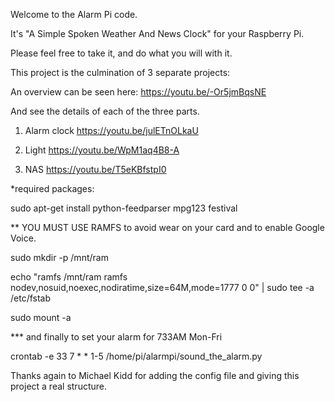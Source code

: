 Welcome to the Alarm Pi code.

It's "A Simple Spoken Weather And News Clock" for your Raspberry Pi.

Please feel free to take it, and do what you will with it.

This project is the culmination of 3 separate projects:

An overview can be seen here:  https://youtu.be/-Or5jmBqsNE

And see the details of each of the three parts.

1) Alarm clock https://youtu.be/julETnOLkaU 

2) Light https://youtu.be/WpM1aq4B8-A

3) NAS https://youtu.be/T5eKBfstpI0

*required packages:

  sudo apt-get install python-feedparser mpg123 festival

** YOU MUST USE RAMFS to avoid wear on your card and to enable Google Voice.

  sudo mkdir -p /mnt/ram

  echo "ramfs       /mnt/ram ramfs   nodev,nosuid,noexec,nodiratime,size=64M,mode=1777   0 0" | sudo tee -a /etc/fstab 

  sudo mount -a

*** and finally to set your alarm for 733AM Mon-Fri

  crontab -e 33 7 * * 1-5 /home/pi/alarmpi/sound_the_alarm.py

Thanks again to Michael Kidd for adding the config file and giving this project a real structure.  
